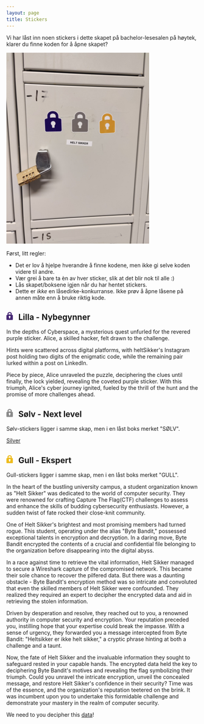 ```yaml
---
layout: page
title: Stickers
---
```


Vi har låst inn noen stickers i dette skapet på bachelor-lesesalen på høytek, klarer du finne koden for å åpne skapet?

<img src="/public/skap.jpg" style="height: 500px;">

Først, litt regler:

* Det er lov å hjelpe hverandre å finne kodene, men ikke gi selve koden videre til andre.
* Vær grei å bare ta èn av hver sticker, slik at det blir nok til alle :)
* Lås skapet/boksene igjen når du har hentet stickers.
* Dette er _ikke_ en låsedirke-konkurranse. Ikke prøv å åpne låsene på annen måte enn å bruke riktig kode.

<div style="clear:both;">
<h2><img src="/public/purple.png" style="width: 1em;display:inline;margin-bottom: 0;margin-right: 0.5em;">Lilla - Nybegynner</h2>


In the depths of Cyberspace, a mysterious quest unfurled for the revered purple sticker. Alice, a skilled hacker, felt drawn to the challenge.<br>


Hints were scattered across digital platforms, with heltSikker's Instagram post holding two digits of the enigmatic code, while the remaining pair lurked within a post on LinkedIn.<br>


Piece by piece, Alice unraveled the puzzle, deciphering the clues until finally, the lock yielded, revealing the coveted purple sticker. With this triumph, Alice's cyber journey ignited, fueled by the thrill of the hunt and the promise of more challenges ahead.<br>


<h2><img src="/public/silver.png" style="width: 1em;display:inline;margin-bottom: 0;margin-right: 0.5em;">Sølv - Next level</h2>


Sølv-stickers ligger i samme skap, men i en låst boks merket "SØLV". <br>


<a href="/public/silver.py">Silver</a>


<h2><img src="/public/gold.png" style="width: 1em;display:inline;margin-bottom: 0;margin-right: 0.5em;">Gull - Ekspert</h2>

Gull-stickers ligger i samme skap, men i en låst boks merket "GULL". <br>


In the heart of the bustling university campus, a student organization known as "Helt Sikker" was dedicated to the world of computer security. 
They were renowned for crafting Capture The Flag(CTF) challenges to assess and enhance the skills of budding cybersecurity enthusiasts.
However, a sudden twist of fate rocked their close-knit community.<br>


One of Helt Sikker's brightest and most promising members had turned rogue. This student, operating under the alias "Byte Bandit," possessed exceptional talents in
encryption and decryption. In a daring move, Byte Bandit encrypted the contents of a crucial and confidential file belonging to the organization before disappearing into the digital abyss.<br>


In a race against time to retrieve the vital information, Helt Sikker managed to secure a Wireshark capture of the compromised network. This became their sole chance to
recover the pilfered data. But there was a daunting obstacle - Byte Bandit's encryption method was so intricate and convoluted that even the skilled members of Helt Sikker were confounded. They realized they required an expert to decipher the encrypted data and aid in retrieving the stolen information.<br>


Driven by desperation and resolve, they reached out to you, a renowned authority in computer security and encryption. Your reputation preceded you, instilling hope that your expertise could break the impasse. With a sense of urgency, they forwarded you a message intercepted from Byte Bandit: "Heltsikker er ikke helt sikker," a cryptic phrase hinting at both a challenge and a taunt.<br>


Now, the fate of Helt Sikker and the invaluable information they sought to safeguard rested in your capable hands. The encrypted data held the key to deciphering Byte
Bandit's motives and revealing the flag symbolizing their triumph. Could you unravel the intricate encryption, unveil the concealed message, and restore Helt Sikker's confidence in their security? Time was of the essence, and the organization's reputation teetered on the brink. It was incumbent upon you to undertake this formidable challenge and demonstrate your mastery in the realm of computer security.<br>


We need to you decipher this <a href="/public/network_capture_gold_sticker.pcapng">data</a>!


</div>
